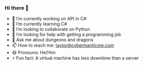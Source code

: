 ### Hi there 👋
- 🔭 I’m currently working on API in C#
- 🌱 I’m currently learning C#
- 👯 I’m looking to collaborate on Python 
- 🤔 I’m looking for help with getting a programming job
- 💬 Ask me about dungeons and dragons
- 📫 How to reach me: taylor@cybermanticore.com
- 😄 Pronouns: He/Him
- ⚡ Fun fact: A virtual machine has less downtime than a server

